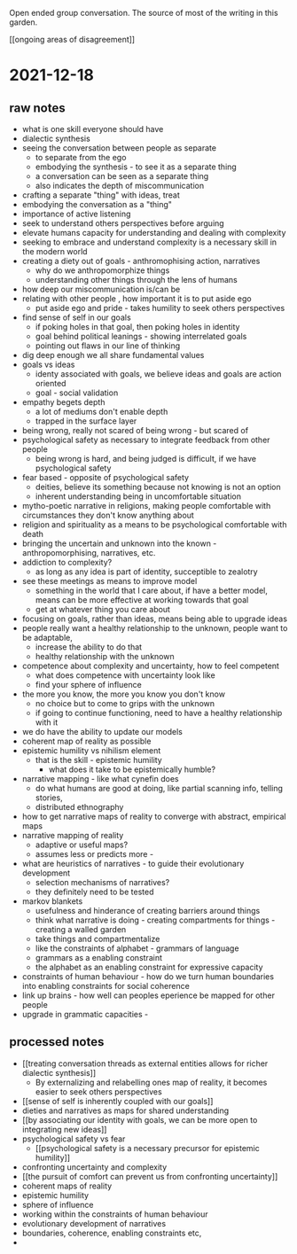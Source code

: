 ---
---
Open ended group conversation. The source of most of the writing in this garden.

[[ongoing areas of disagreement]]


# 2021-12-18
## raw notes
- what is one skill everyone should have
- dialectic synthesis
- seeing the conversation between people as separate
	- to separate from the ego
	- embodying the synthesis - to see it as a separate thing
	- a conversation can be seen as a separate thing
	- also indicates the depth of miscommunication
- crafting a separate "thing" with ideas, treat 
- embodying the conversation as a "thing"
- importance of active listening
- seek to understand others perspectives before arguing
- elevate humans capacity for understanding and dealing with complexity
- seeking to embrace and understand complexity is a necessary skill in the modern world
-  creating  a diety out of goals - anthromophising action, narratives
	-  why do we anthropomorphize things
	-  understanding other things through the lens of humans
-  how deep our miscommunication is/can be
-  relating with other people , how important it is to put aside ego
	-  put aside ego and pride - takes humility to seek others perspectives
-  find sense of self in our goals
	-  if poking holes in that goal, then poking holes in identity
	-  goal behind political leanings - showing interrelated goals
	-  pointing out flaws in our line of thinking
-  dig deep enough we all share fundamental values
-  goals vs ideas
	-  identy associated with goals, we believe ideas and goals are action oriented
	-  goal - social validation
-  empathy begets depth
	-  a lot of mediums don't enable depth
	-  trapped in the surface layer
-  being wrong, really not scared of being wrong - but scared of 
-  psychological safety as necessary to integrate feedback from other people
	-  being wrong is hard, and being judged is difficult, if we have psychological safety
-  fear based - opposite of psychological safety
	-  deities, believe its something because not knowing is not an option
	-  inherent understanding being in uncomfortable situation
-  mytho-poetic narrative in religions, making people comfortable with circumstances they don't know anything about
-  religion and spirituality as a means to be psychological comfortable with death
- bringing the uncertain and unknown into the known - anthropomorphising, narratives, etc.
- addiction to complexity?
	- as long as any idea is part of identity, succeptible to zealotry
- see these meetings as means to improve model
	- something in the world that I care about, if have a better model, means can be more effective at working towards that goal
	- get at whatever thing you care about
- focusing on goals, rather than ideas, means being able to upgrade ideas
- people really want a healthy relationship to the unknown, people want to be adaptable,
	- increase the ability to do that
	- healthy relationship with the unknown
- competence about complexity and uncertainty, how to feel competent
	- what does competence with uncertainty look like
	- find your sphere of influence
- the more you know, the more you know you don't know
	- no choice but to come to grips with the unknown
	- if going to continue functioning, need to have a healthy relationship with it
- we do have the ability to update our models
- coherent map of reality as possible
- epistemic humility vs nihilism element
	- that is the skill - epistemic humility
		- what does it take to be epistemically humble?
- narrative mapping - like what cynefin does
	- do what humans are good at doing, like partial scanning info, telling stories, 
	- distributed ethnography
- how to get narrative maps of reality to converge with abstract, empirical maps
- narrative mapping of reality
	- adaptive or useful maps?
	- assumes less or predicts more - 
- what are heuristics of narratives - to guide their evolutionary development
	- selection mechanisms of narratives?
	- they definitely need to be tested
- markov blankets
	- usefulness and hinderance of creating barriers around things
	- think what narrative is doing - creating compartments for things - creating a walled garden
	- take things and compartmentalize
	- like the constraints of alphabet - grammars of language
	- grammars as a enabling constraint
	- the alphabet as an enabling constraint for expressive capacity
- constraints of human behaviour - how do we turn human boundaries into enabling constraints for social coherence
- link up brains - how well can peoples eperience be mapped for other people
- upgrade in grammatic capacities - 


## processed notes
- [[treating conversation threads as external entities allows for richer dialectic synthesis]]
	-  By externalizing and relabelling ones map of reality, it becomes easier to seek others perspectives
- [[sense of self is inherently coupled with our goals]]
- dieties and narratives as maps for shared understanding
- [[by associating our identity with goals, we can be more open to integrating new ideas]]
- psychological safety vs fear
	- [[psychological safety is a necessary precursor for epistemic humility]]
- confronting uncertainty and complexity
- [[the pursuit of comfort can prevent us from confronting uncertainty]] 
- coherent maps of reality
- epistemic humility
- sphere of influence
- working within the constraints of human behaviour
- evolutionary development of narratives
- boundaries, coherence, enabling constraints etc,
- 